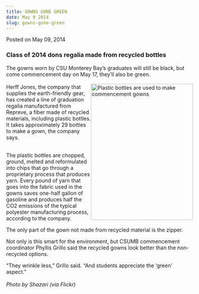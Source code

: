 ```yaml
---
title: GOWNS GONE GREEN
date: May 9 2014
slug: gowns-gone-green
---
```


 



<span class="date">Posted on May 09, 2014    </span>
<h3>Class of 2014 dons regalia made from recycled bottles</h3>
<p>The gowns worn by CSU Monterey Bay&#x2019;s graduates will still be
black, but come commencement day on May 17, they&#x2019;ll also be
green.<br>
<br>
<img alt="Plastic bottles are used to make commencement gowns" src="https://news.csumb.edu/sites/default/files/65/attachments/news/images/plastic_bottles.jpeg" style="float:right; width:275px; height:367px">Herff Jones, the
company that supplies the earth-friendly gear, has created a line
of graduation regalia manufactured from Repreve, a fiber made of
recycled materials, including plastic bottles. It takes
approximately 29 bottles to make a gown, the company says.&#x2028;&#x2028;</img></br></br></p>
<p>The plastic bottles are chopped, ground, melted and reformulated
into chips that go through a proprietary process that produces
yarn. Every pound of yarn that goes into the fabric used in the
gowns saves one-half gallon of gasoline and produces half the CO2
emissions of the typical polyester manufacturing process, according
to the company.&#x2028;&#x2028;</p>
<p>The only part of the gown not made from recycled material is the
zipper.</p>
<p>Not only is this smart for the environment, but CSUMB
commencement coordinator Phyllis Grillo said the recycled gowns
look better than the non-recycled options.&#x2028;&#x2028;</p>
<p>&#x201C;They wrinkle less,&#x201D; Grillo said. &#x201C;And students appreciate the
&#x2018;green&#x2019; aspect.&#x201D;<br>
<br>
<em>Photo by Shazari (via Flickr)</em><br>
&#xA0;</br></br></br></p>





```
